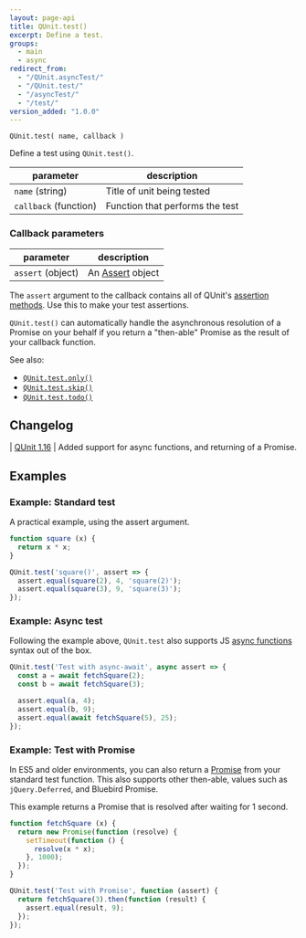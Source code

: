 ```yaml
---
layout: page-api
title: QUnit.test()
excerpt: Define a test.
groups:
  - main
  - async
redirect_from:
  - "/QUnit.asyncTest/"
  - "/QUnit.test/"
  - "/asyncTest/"
  - "/test/"
version_added: "1.0.0"
---
```


`QUnit.test( name, callback )`

Define a test using `QUnit.test()`.

| parameter | description |
|-----------|-------------|
| `name` (string) | Title of unit being tested |
| `callback` (function) | Function that performs the test |

### Callback parameters

| parameter | description |
|-----------|-------------|
| `assert` (object) | An [Assert](../assert/index.md) object |

The `assert` argument to the callback contains all of QUnit's [assertion methods](../assert/index.md). Use this to make your test assertions.

`QUnit.test()` can automatically handle the asynchronous resolution of a Promise on your behalf if you return a "then-able" Promise as the result of your callback function.

See also:
* [`QUnit.test.only()`](./test.only.md)
* [`QUnit.test.skip()`](./test.skip.md)
* [`QUnit.test.todo()`](./test.todo.md)

## Changelog

| [QUnit 1.16](https://github.com/qunitjs/qunit/releases/tag/1.16.0) | Added support for async functions, and returning of a Promise.

## Examples

### Example: Standard test

A practical example, using the assert argument.

```js
function square (x) {
  return x * x;
}

QUnit.test('square()', assert => {
  assert.equal(square(2), 4, 'square(2)');
  assert.equal(square(3), 9, 'square(3)');
});
```

### Example: Async test

Following the example above, `QUnit.test` also supports JS [async functions][] syntax out of the box.

[async functions]: https://developer.mozilla.org/en-US/docs/Web/JavaScript/Reference/Statements/async_function

```js
QUnit.test('Test with async-await', async assert => {
  const a = await fetchSquare(2);
  const b = await fetchSquare(3);

  assert.equal(a, 4);
  assert.equal(b, 9);
  assert.equal(await fetchSquare(5), 25);
});
```


### Example: Test with Promise

In ES5 and older environments, you can also return a [Promise] from your standard test function. This also supports other then-able, values such as `jQuery.Deferred`, and Bluebird Promise.

This example returns a Promise that is resolved after waiting for 1 second.

[Promise]: https://developer.mozilla.org/en-US/docs/Web/JavaScript/Reference/Global_Objects/Promise

```js
function fetchSquare (x) {
  return new Promise(function (resolve) {
    setTimeout(function () {
      resolve(x * x);
    }, 1000);
  });
}

QUnit.test('Test with Promise', function (assert) {
  return fetchSquare(3).then(function (result) {
    assert.equal(result, 9);
  });
});
```
